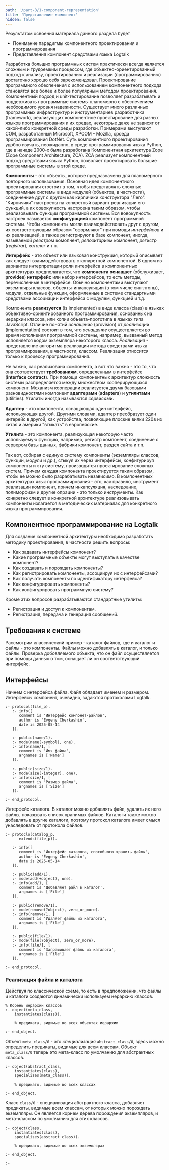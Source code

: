 ```yaml
---
path: '/part-8/1-component-representation'
title: 'Представление компонент'
hidden: false
---
```


<text-box variant='learningObjectives' name="Цель освоения материала">

Результатом освоения материала данного раздела будет

- Понимание парадигмы компонентного проектирования и программирования
- Представления компонент средствами языка Logtalk

</text-box>

Разработка больших программных систем практически всегда является сложным и трудоемким процессом, где объектно-ориентированный подход к анализу, проектированию и реализации (программированию) достаточно хорошо себя зарекомендовал.  Проектирование программного обеспечения с использованием компонентного подхода становятся все более и более популярным методом проектирования.  Компонентный подход и unit-тестирование позволяет разрабатывать и поддерживать программные системы планомерно с обеспечением необходимого уровня надежности.  Существует много различных программных инфраструктур и инструментариев разработчика (framework), реализующих компонентное проектирование для разных языков программирования и их средах, некоторые даже не зависят от какой-либо конкретной среды разработки.  Примерами выступают COM, разработанный Microsoft, XPCOM - Mozilla, сроеда программирования DotNet.  Суть компонентного проектирования удобно изучать, неожиданно, в среде программирования языка Python, где в начаде 2000-х была разработана Компонентная архитектура Zope (Zope Component Architecture, ZCA).  ZCA реализует компонентный подход средствами языка Python, позволяет проектировать большие программные системы в этой среде.

**Компоненты** - это объекты, которые предназначены для планомерного повторного использования.  Основная идея компонентного проектирования стостоит в том, чтобы представлять сложные программные системы в виде модулей (объектов, в частности), соединенние друг с другом как кирпичики конструктора "Лего".  "Кирпичики" настроены на конкретный вариант реализации его функций, а их совокупность настроена таким образом, чтобы реализовывать функции программной системы.  Вся вовокупность настроек называется **конфигурацией** компонент программной системы.  Чтобы компоненты могли взаимодействовать друг с другом, их соответствующим образом "оформляют" при помощи *интерфейсов* и их реализацией, а также регистрируют в базе компонент, иногда, называемой *реестром* комопнент, *репозитарием* компонент, *регистр* (*registrar*), *каталог* и т.п.

**Интерфейс** - это объект или языковая конструкция, который описывает как следует взаимодействовать с конкретной компонентой.  В одном из вариантов интерпретации роли интерфейса в компонентных архитектурах предполагается, что **компонента** **оснащает** (обслуживает, **provides**) **интерфейс** или набор интерфейсов, то есть методы, перечисленные в интерфейсе.  Обычно компонентами выступают экземпляры классов, объекты-инкапсуляции (в том числе синглтоны), модули, отдельные функции, оформленные в системе стандартными средствами ассоциации интерфейса с модулем, функцией и т.д.

Компонента **реализуется** (is implemented) в виде класса (class) в языках объективно-ориентированного программирования, основанных на иерархии классов, или копии объекта-прототипа в языках типа JavaScript.  Отличие понятий *оснащение* (provision) от *реализации* (implementation) состоит в том, что *оснащение* осуществляется во время исполнения программной системы, например, вызванный метод исполняется кодом экземпляра некоторого класса.  *Реализация* - представление алгоритма реализации метода средствами языка программирования, в частности, классом.  Реализация относится только к процессу программирования.

Не важно, как реализована компонента, а вот что важно - это то, что она соответствует **требованиям**, определенным в интерфейсе (**interface contract**).  При помощи компонентных архитектур сложность системы распределяется между множеством кооперирующихся компонент.  Механизм кооперации реализуется двумя базовыми разновидностями компонент **адаптерами** (**adapters**) и **утилитами** (utilities).  Утилиты иногда называются *сервисами*.

**Адаптер** - это компонента, оснащающая один интерфейс, использующая другой.  Другими словами, адаптер преобразует один интерейс в другой, как устройства, позвояющие плоские вилки 220в из китая и америки "втыкать" в европейские.

**Утилита** - это компонента, реализующая некоторую часто используемую функцию, например, регистр компонент, соединение с сервером базы данных, фабрики компонент, раздел сайта и т.п.

Так вот, собирая с единую систему компоненты (экземпляры классов, функции, модули и др.), стыкуя их через интерфейсы, конфигурируя компоненты и эту систему, производится проектирование сложных систем.  Причем каждая компонента проектируется таким образом, чтобы ее можно было разрабатывать независимо.  В компонентных архитектурах язык программирования - это, как правило, инструмент реализации компонент, причем инкапсуляция, наследоание, полиморфизм и другие опрации - это только инструменты.  Как конкретно следует в конкретной архитектуре реализовывать компоненты излагается в методических материалах для конкретного языка программирования.

## Компонентное программирование на Logtalk

Для создание компонентной архитектуры необходимо разработать методику проектирования, в частности решить вопросы:

- Как задавать интерфейсы компонент?
- Какие программные объекты могут выступать в качестве компонент?
- Как создавать и порождать компоненты?
- Как регистрировать компоненты, ассоциируя их с интерфейсами?
- Как получать компоненты по идентификатору интерфейса?
- Как конфигурироавть компоненты?
- Как конфигурировать программную систему?

Кроме этих вопросов разрабатываются стандартные утилиты:

- Регистрация и доступ к компонентам.
- Регистрация, передача и генерация сообщений.

## Требования к системе

Рассмотрим классический пример - каталог файлов, где и каталог и файлы - это компоненты. Файлы можно добавлять в каталог, и только файлы.  Проверка добовляемого объекта, что он файл осуществляется при помощи данных о том, оснащает ли он соответствующий интерфейс.

## Интерфейсы

Начнем с интерфейса файла.  Файл обладает именем и размером.  Интерфейсы компонент, очевидно, задаются протоколами Logtalk.

```logtalk
:- protocol(file_p).
   :- info([
      comment is 'Интерфейс компонет-файлов',
      author is 'Evgeny Cherkashin',
      date is 2025-05-14
   ]).

   :- public(name/1).
   :- mode(name(-symbol), one).
   :- info(name/1, [
      comment is 'Имя файла',
      argnames is ['Name']
   ]).

   :- public(size/1).
   :- mode(size(-integer), one).
   :- info(size/1, [
      comment is 'Размер файла',
      argnames is ['Size']
   ]).

:- end_protocol.
```

Интерфейс каталога.  В каталог можно добавлять файл, удалять их него файлы, показывать список хранимых файлов.  Каталоги также можно добавлять в другие каталоги, поэтому протокол каталога имеет смысл унаследовать от протокола файлов.

```logtalk
:- protoclo(catalog_p,
      extends(file_p)).

   :- info([
      comment is 'Интерфейс каталога, способного хранить файлы',
      author is 'Evgeny Cherkashin',
      date is 2025-05-14
   ]).

   :- public(add/1).
   :- mode(add(+object), one).
   :- info(add/1, [
      comment is 'Добавляет файл в каталог',
      argnames is ['File']
   ]).

   :- public(remove/1).
   :- mode(remove(?object), zero_or_more).
   :- info(remove/1, [
      comment is 'Удаляет файлы из каталога',
      argnames is ['File']
   ]).

   :- public(file/1).
   :- mode(file(?object), zero_or_more).
   :- info(file/1, [
      comment is 'Запрашивает файлы из каталога',
      argnames is ['File']
   ]).

:- end_protocol.
```

### Реализация файла и каталога

Действуя по классической схеме, то есть в предположении, что файлы и каталоги создаются динамически используем иерархию классов.

```logtalk
% Корень иерархии классов
:- object(meta_class,
    instantiates(class)).

    % предикаты, видимые во всех объектах иерархии

:- end_object.
```

Объект ```meta_class/0``` - это *специализация* ```abstract_class/0```, здесь можно определить предикаты, видимые для всем классам.  Объект ```meta_class/0``` теперь это мета-класс по умолчанию для абстрактных классов.

```logtalk
:- object(abstract_class,
    instantiates(class),
    specializes(meta_class)).

    % предикаты, видимые во всех классах

:- end_object.
```

Класс ```class/0``` - специализация  абстрактного класса, добавляет предикаты, видимые всем классам, от которых можно порождать экземпляры.  Он является корнем дерева порождения экземпляров, и мета-классом по умолчанию для этих классов.

```logtalk
:- object(class,
    instantiates(class),
    specializes(abstract_class)).

    % предикаты, видимые во всех экземплярах

:- end_object.
```



```logtalk
:-

```
